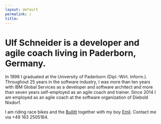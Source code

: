 ```yaml
---
layout: default
permalink: /
title:
---
```


<h1 class="fs-3 lh-1 fw-400 mrb-2"><strong>Ulf Schneider</strong> is a developer and agile coach living in Paderborn, Germany.</h1>

In 1996 I graduated at the University of Paderborn (Dipl.-Wirt. Inform.). Throughout 25 years in the software industry, I was more than ten years with IBM Global Services as a developer and software architect and more than seven years self-employed as an agile coach and trainer. Since 2014 I am employed as an agile coach at the software organization of Diebold Nixdorf.

I am riding race bikes and the [Bullitt](/2016-10-02/) together with my boy [Emil](/2016-09-25-2/). Contact me via +49 163 2505164.
